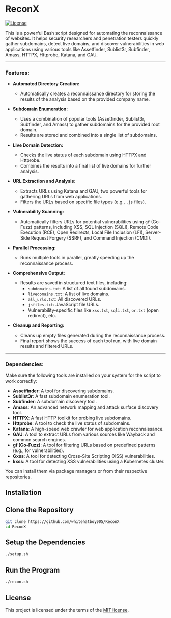 # ReconX
[![License](https://img.shields.io/github/license/whitehatboy005/Virtual-Assistant-Jarvis)](LICENSE.md)

This is a powerful Bash script designed for automating the reconnaissance of websites. It helps security researchers and penetration testers quickly gather subdomains, detect live domains, and discover vulnerabilities in web applications using various tools like Assetfinder, Sublist3r, Subfinder, Amass, HTTPX, Httprobe, Katana, and GAU.

---

### **Features:**

- **Automated Directory Creation:**
  - Automatically creates a reconnaissance directory for storing the results of the analysis based on the provided company name.
  
- **Subdomain Enumeration:**
  - Uses a combination of popular tools (Assetfinder, Sublist3r, Subfinder, and Amass) to gather subdomains for the provided root domain.
  - Results are stored and combined into a single list of subdomains.

- **Live Domain Detection:**
  - Checks the live status of each subdomain using HTTPX and Httprobe.
  - Combines the results into a final list of live domains for further analysis.

- **URL Extraction and Analysis:**
  - Extracts URLs using Katana and GAU, two powerful tools for gathering URLs from web applications.
  - Filters the URLs based on specific file types (e.g., `.js` files).
  
- **Vulnerability Scanning:**
  - Automatically filters URLs for potential vulnerabilities using `gf` (Go-Fuzz) patterns, including XSS, SQL Injection (SQLI), Remote Code Execution (RCE), Open Redirects, Local File Inclusion (LFI), Server-Side Request Forgery (SSRF), and Command Injection (CMDI).
  
- **Parallel Processing:**
  - Runs multiple tools in parallel, greatly speeding up the reconnaissance process.
  
- **Comprehensive Output:**
  - Results are saved in structured text files, including:
    - `subdomains.txt`: A list of all found subdomains.
    - `livedomains.txt`: A list of live domains.
    - `all_urls.txt`: All discovered URLs.
    - `jsfiles.txt`: JavaScript file URLs.
    - Vulnerability-specific files like `xss.txt`, `sqli.txt`, `or.txt` (open redirect), etc.
  
- **Cleanup and Reporting:**
  - Cleans up empty files generated during the reconnaissance process.
  - Final report shows the success of each tool run, with live domain results and filtered URLs.

---

### **Dependencies:**

Make sure the following tools are installed on your system for the script to work correctly:

- **Assetfinder**: A tool for discovering subdomains.
- **Sublist3r**: A fast subdomain enumeration tool.
- **Subfinder**: A subdomain discovery tool.
- **Amass**: An advanced network mapping and attack surface discovery tool.
- **HTTPX**: A fast HTTP toolkit for probing live subdomains.
- **Httprobe**: A tool to check the live status of subdomains.
- **Katana**: A high-speed web crawler for web application reconnaissance.
- **GAU**: A tool to extract URLs from various sources like Wayback and common search engines.
- **gf (Go-Fuzz)**: A tool for filtering URLs based on predefined patterns (e.g., for vulnerabilities).
- **Gxss**: A tool for detecting Cross-Site Scripting (XSS) vulnerabilities.
- **kxss**: A tool for detecting XSS vulnerabilities using a Kubernetes cluster.

You can install them via package managers or from their respective repositories.


## Installation

## Clone the Repository
```bash
git clone https://github.com/whitehatboy005/ReconX
cd ReconX
```
## Setup the Dependencies
```bash
./setup.sh
```
## Run the Program
```bash
./recon.sh
```

## License
This project is licensed under the terms of the [MIT license](LICENSE.md).
